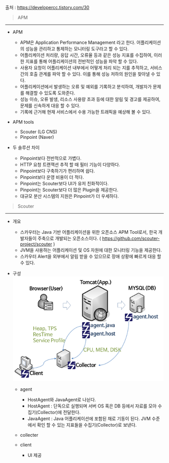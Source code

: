 출처 : https://developercc.tistory.com/30


>APM
------------------
- APM
    * APM은 Application Performance Management 라고 한다. 어플리케이션의 성능을 관리하고 통제하는 모니터링 도구라고 할 수 있다.
    * 어플리케이션 처리량, 응답 시간, 오류율 등과 같은 성능 지표를 수집하여, 이러한 지표를 통해 어플리케이션의 전반적인 성능을 파악 할 수 있다.
    * 사용자 요청이 어플리케이션 내부에서 어떻게 처리 되는 지를 추적하고, 서비스 간의 호출 관계를 파악 할 수 있다. 이를 통해 성능 저하의 원인을 찾아낼 수 있다.
    * 어플리케이션에서 발생하는 오류 및 예외를 기록하고 분석하여, 개발자가 문제를 해결할 수 있도록 도와준다.
    * 성능 이슈, 오류 발생, 리소스 사용량 초과 등에 대한 알림 및 경고를 제공하여, 문제를 신속하게 대응 할 수 있다.
    * 기록에 근거해 현재 서비스에서 수용 가능한 트래픽을 예상해 볼 수 있다.


- APM tools
    * Scouter (LG CNS)
    * Pinpoint (Naver)

- 두 솔루션 차이
    * Pinpoint보다 전반적으로 가볍다.
    * HTTP 요청 트랜잭션 추적 할 때 필터 기능이 다양하다.
    * Pinpoint보다 구축하기가 편리하며 쉽다.
    * Pinpoint보다 운영 비용이 더 적다.
    * Pinpoint는 Scouter보다 UI가 유저 친화적이다.
    * Pinpoint는 Scouter보다 더 많은 Plugin을 제공한다.
    * 대규모 분산 시스템의 지원은 Pinpoint가 더 우세하다.



>Scouter
---
- 개요
    * 스카우터는 Java 기반 어플리케이션을 위한 오픈소스 APM Tool로서, 한국 개발자들이 주축으로 개발되는 오픈소스이다. ( https://github.com/scouter-project/scouter )
    * JVM을 사용하는 어플리케이션 및 OS 자원에 대한 모니터링 기능을 제공한다.
    * 스카우터 Alert을 외부에서 알림 받을 수 있으므로 장애 상황에 빠르게 대응 할 수 있다.

- 구성
    <img src="images/구성도.png">
    * agent
        - HostAgent와 JavaAgent로 나뉜다.
        - HostAgent : 단독으로 실행되며 서버 OS 혹은 DB 등에서 자료를 모아 수집기(Collector)에 전달한다.
        - JavaAgent : Java 어플리케이션에 포함된 채로 기동이 된다. JVM 수준에서 확인 할 수 있는 지표들을 수집기(Collector)로 보낸다.

    * collecter
    
    * client
        - UI 제공